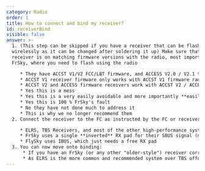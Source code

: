 ```yaml
---
category: Radio
order: 1
title: How to connect and bind my receiver?
id: receiverBind
visible: false
answer: >-
  1. (This step can be skipped if you have a receiver that can be flashed
  wirelessly as it can be changed after soldering it up) Make sure that the
  receiver is on matching firmware versions with the radio, most important to
  FrSky, where you need to flash using the radio

     * They have ACCST V1/V2 FCC/LBT firmware, and ACCESS V2.0 / V2.1 to worry about. Make sure that the receiver and radio are running compatible versions
     * ACCST V1 receiver firmware only works with ACCST V1 firmware radios, and you have to match FCC / LBT as well
     * ACCST V2 and ACCESS firmware receivers work with ACCST V2 / ACCESS radios (with the exception that the ACCESS versions also have to match)
     * Yes this is a mess﻿
     * Yes this is a very easily avoidable and more importantly **easily fixable** issue
     * Yes this is 100 % FrSky's fault
     * No they have not done much to address it
     * This is why we no longer recommend them﻿
  2. Connect the receiver to the FC as instructed by the FC or receiver manufacturer

     * ELRS, TBS Receivers, and most of the other high-performance systems use a full UART, meaning you just need a TX and an RX pad of the same number. 
     * FrSky uses a single **inverted** RX pad for their SBUS signal (needs hardware inversion on F4 FCs, F7 can be changed in the config), SmartPort for telemetry which needs to be on a **different** TX pad, or F.Port which is signal+telemetry over one wire on an uninverted TX pad
     * FlySky uses IBUS, which just needs a free RX pad
  3. You can now move onto binding:
      * If you have an FrSky (or any other "older-style") receiver correctly wired up, and on the same firmware as your radio, you can go bind it. This goes for most of these: Hold down the bind button on the receiver, and power on the quad. Then put the radio into bind mode as well, and after a few seconds, powercycle both, and they should be bound. If not, move the radio a bit further away from the receiver as having it too close can interfere
      * As ELRS is the more common and recommended system over TBS offerings nowadays, I'll focus on that here. ELRS receivers can be flashed relatively painlessly compared to other systems. If you want to know how, I have a separate answer for it, as me explaining it all here would take an even bigger wall of text. But assuming that you now have the receiver on the newest firmware with a known bind phrase, you can bind it to the transmitter. The receiver has a default 20s window where it will attempt to bind to any radio with the same bind phrase, so first, turn on the radio, then the quad, and it should all be connected up without you doing much of anything
---
```

